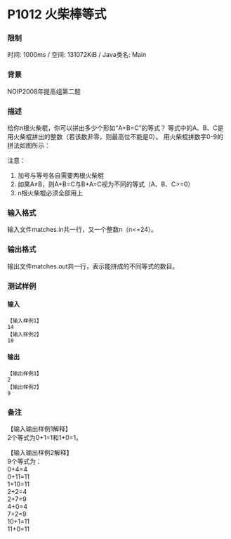 # P1012 火柴棒等式
### 限制
时间: 1000ms / 空间: 131072KiB / Java类名: Main

### 背景
NOIP2008年提高组第二题

### 描述
给你n根火柴棍，你可以拼出多少个形如“A+B=C”的等式？
等式中的A、B、C是用火柴棍拼出的整数（若该数非零，则最高位不能是0）。
用火柴棍拼数字0-9的拼法如图所示：

注意：
1. 加号与等号各自需要两根火柴棍  
2. 如果A≠B，则A+B=C与B+A=C视为不同的等式（A、B、C>=0）  
3. n根火柴棍必须全部用上

### 输入格式
输入文件matches.in共一行，又一个整数n（n<=24）。 

### 输出格式
输出文件matches.out共一行，表示能拼成的不同等式的数目。 

### 测试样例
#### 输入
```
【输入样例1】
14
【输入样例2】
18
```

#### 输出
```
【输出样例1】
2
【输出样例2】
9
```

### 备注
【输入输出样例1解释】  
2个等式为0+1=1和1+0=1。

【输入输出样例2解释】  
9个等式为：  
0+4=4  
0+11=11  
1+10=11  
2+2=4  
2+7=9  
4+0=4  
7+2=9  
10+1=11  
11+0=11  
